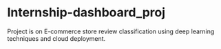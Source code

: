 # Internship-dashboard_proj
Project is on E-commerce store review classification using deep learning techniques and cloud deployment.

